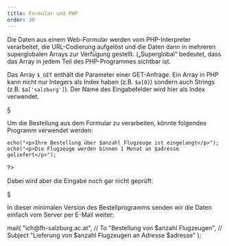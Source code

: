 ```yaml
---
title: Formular und PHP
order: 30
---
```


Die Daten aus einem Web-Formular werden vom PHP-Interpreter verarbeitet, die
URL-Codierung aufgelöst und die Daten dann in mehreren superglobalen Arrays zur
Verfügung gestellt. („Superglobal“ bedeutet, dass das Array in jedem Teil des
PHP-Programmes sichtbar ist. 

Das Array `$_GET` enthält die Parameter einer GET-Anfrage.  Ein Array in PHP
kann nicht nur Integers als Index haben (z.B. `$a[0]`) sondern auch Strings
(z.B. `$a['salzburg']`).  Der Name des Eingabefelder wird hier als Index
verwendet.

§

Um die Bestellung aus dem Formular zu verarbeiten, könnte folgendes Programm verwendet werden:

<php caption="Programm zur Verarbeitung der Daten aus dem Bestell-Formular">
<?php
    $anzahl  = $_GET['anzahl'];
    $adresse = $_GET['adresse'];

    echo("<p>Ihre Bestellung über $anzahl Flugzeuge ist eingelangt</p>");
    echo("<p>Die Flugzeuge werden binnen 1 Monat an $adresse geliefert</p>");
?>
</php>

Dabei wird aber die Eingabe noch gar nicht geprüft.  

§

In dieser minimalen Version des Bestellprogramms senden wir die Daten einfach vom Server per E-Mail weiter:

<php caption="PHP-Befehl zum Versenden einer E-Mail">
mail(  
 "ich@fh-salzburg.ac.at",                        // To
 "Bestellung von $anzahl Flugzeugen",       // Subject
 "Lieferung von $anzahl Flugzeugen an Adresse $adresse"  
);
</php>


